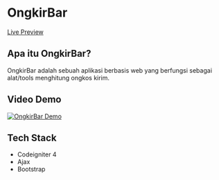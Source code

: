 # OngkirBar

[Live Preview](https://ongkirbar.akbarrahmatm.my.id)

## Apa itu OngkirBar?
OngkirBar adalah sebuah aplikasi berbasis web yang berfungsi sebagai alat/tools menghitung ongkos kirim.

## Video Demo
[![OngkirBar Demo](https://img.youtube.com/vi/aOgnjkuFHOY/maxresdefault.jpg)](https://www.youtube.com/watch?v=aOgnjkuFHOY "OngkirBar Demo")

## Tech Stack
- Codeigniter 4
- Ajax
- Bootstrap
